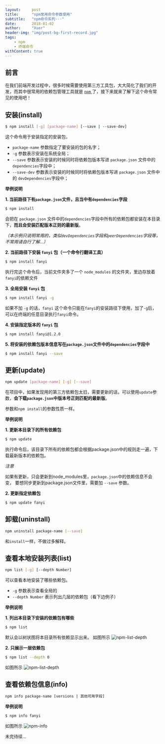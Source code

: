 ```yaml
---
layout:     post
title:      "npm常用命令参数使用"
subtitle:   "npm命令系列···"
date:       2018-01-02
author:     "Xuer"
header-img: "img/post-bg-first-record.jpg"
tags:
    - npm
    - 终端命令
withContent: true
---
```


## 前言

在我们前端开发过程中，很多时候需要使用第三方工具包，大大简化了我们的开发，而其中很常用的依赖包管理工具就是 [`npm` ](https://www.npmjs.com/)了，接下来就来了解下这个命令常见的使用吧！

## 安装(install)

>
```sh
$ npm install [-g] [package-name] [--save | --save-dev]
```

这个命令用于安装指定的安装包，

* `package-name` 参数指定了要安装的包的名字；
* `-g` 参数表示安装在系统全局；
* `--save` 参数表示安装的时候同时将依赖包版本写进 `package.json` 文件中的 `dependencies`字段中；
* `--save-dev` 参数表示安装的时候同时将依赖包版本写进 `package.json` 文件中的 `devDependencies`字段中；

**举例说明**

**1. 当前路径下有`package.json`文件，且当中有`dependencies`字段**

```sh
$ npm install
```
会把在 `package.json` 文件中的`dependencies`字段中所有的依赖包都安装在本目录下，**而且会安装匹配版本正则的最新版**。

*（本示例只说明常用的，类似`devDependencies`字段和`peerDependencies`字段等，不常用请自行了解...）*

**2. 当前路径下安装 `fanyi` 包（一个命令行翻译工具）**

```sh
$ npm install fanyi
```
执行完这个命令后，当前文件夹多了一个 `node_modules` 的文件夹，里边存放着`fanyi`的依赖文件


**3. 全局安装 `fanyi` 包**

```sh
$ npm install fanyi -g
```
如果不加 `-g` 的话，`fanyi` 这个命令只能在`fanyi`的安装路径下使用，加了`-g`后，可以在终端的任意目录执行`fanyi`命令。

**4. 安装指定版本的 `fanyi` 包**

```sh
$ npm install fanyi@1.2.0
```

**5. 将安装的依赖包版本信息写在`package.json`文件中的`dependencies`字段中**

```sh
$ npm install fanyi --save
```

## 更新(update)

> 
```sh
npm update [package-name] [-g] [--save]
```

在项目中，如果发现用的第三方依赖包太旧，需要更新的话，可以使用`update`参数，**会下载`package.json`中版本号正则匹配的最新版**。

参数和`npm install`的参数性质一样。

**举例说明**

**1. 更新本目录下的所有依赖包**

```sh
$ npm update
```
执行命令后，该目录下所有的依赖包都会根据package.json中的规则走一遍，下载最新版本的依赖包。

*注意*

如果有更新，只会更新到node_modules里，`package.json`中的依赖信息不会变， 要想同步更新到package.json文件里，需要加 `--save` 参数。

**2. 更新指定依赖包**

```sh
$ npm update fanyi
```

## 卸载(uninstall)

> 
```sh
npm uninstall package-name [--save]
```

和`install`一样，不做过多解释。

## 查看本地安装列表(list)

> 
```sh
npm list [-g] [--depth Number]
```

可以查看本地安装了哪些依赖包。

* `-g` 参数表示查看全局的
* `--depth Number` 表示列出几层的依赖包（看下边例子）

**举例说明**

**1. 列出本目录下安装的依赖包有哪些**

```sh
$ npm list 
```
默认会以树状图将本目录所有依赖显示出来。
如图所示
![npm-list-depth]({{site.baseurl}}/img/in-post/post-npm/npm-list.png)

**2. 只展示一层依赖包**

```sh
$ npm list --depth 0
```
如图所示
![npm-list-depth]({{site.baseurl}}/img/in-post/post-npm/npm-list-depth.png)

## 查看依赖包信息(info)

> 
```sh
npm info package-name [versions | 其他可用字段]
```

**举例说明**

```sh
$ npm info fanyi
```
如图所示
![npm-info]({{site.baseurl}}/img/in-post/post-npm/npm-info.png)

未完待续...




